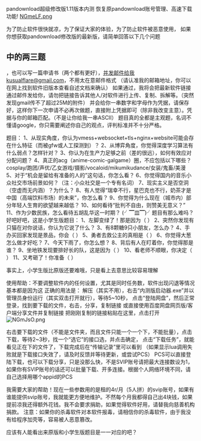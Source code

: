 pandownload超级修改版1.11版本内测
恢复原pandownload账号管理、高速下载功能!
[NGmeLF.png](https://s1.ax1x.com/2020/06/22/NGmeLF.png)

为了防止软件很快就凉，为了保证大家的体验，为了防止软件被恶意使用，
如果你想获取pandownload修改版的最新版，请简单回答以下几个问题
## 中的两三题
，也可以写一篇申请书（两个都有更好），并发邮件给我kusualflare@gmail.com，不用太在意邮件格式
（请认准我的邮箱地址，你可以在网上找到软件旧版本查看自述文档来确认）
如果通过，我将会把最新软件链接通过邮件发给你，请勿把链接告诉其他人/对软件进行上传、复制、拆解等。（突然发现gmail传不了超过25M的附件）
并会给你一串数字和字母作为凭据，请保存好，这样你下一次申请不必再次做题，直接附上凭据即可（除非我改变主意）。凭据与你的邮箱匹配。（不是让你给我一串ASCII）
题目真的全都是主观题，名词不懂请google，你只需要阐述你自己的观点，评判标准并不十分严格。

题目：
1、从现实角度，你认为vmess+websocket+tls+nginx+website可能会存在什么特征（而被gfw或人工探测到）？
2、从博弈角度，你觉得深度学习算法有什么弱点？怎样针对？
3、你认为在生产力足够之前（差的很远），如何有效应对分配问题？
4、真正的acg（anime-comic-galgame）圈，不应包括以下哪些？
cosplay/跑团/声优/乙女游戏/摄影/vocaloid/mikumikudance/女装/鬼畜/美漫
5、对于“机会是留给有准备的人的”这句话，你怎么看？
6、你觉得国内的音乐小众社交市场前景如何？（注：小众社交是一个专有名词）
7、现实主义是否空洞（空虚而无内涵）？为什么？
8、有人觉得“瑞幸不行，星巴克也不行，奶茶才是中国（高端饮料市场）的未来”，你怎么看？
9、你觉得为什么现在（城市内）部分年轻人生育的欲望越来越低？
10、如何看待“批判不自由，则赞美无意义？”
11、作为少数民族，怎么看待五胡乱华这一时期？
(╯▔皿▔)╯题目有那么难吗？好吧好吧，这是小学生版题目：
1、左脚变绿了！那是因为（    ）
2、突然你发现有只猫在对你说话，你认为它说了什么？
3、有8颗糖9只小朋友，怎么办？
4、手办买回家发现是景品，你会（    ）
5、勇者去救公主的真相是（    ）
6、你觉得大葱怎么做才好吃？
7、今天下雨了，你怎么想？
8、背后有人在盯着你，你觉得那是谁？
9、坐地铁发现要排好长的队，这是因为（    ）
10、看老师不顺眼，你决定（    ）
11、又考砸了！你准备（    ）

事实上，小学生版比原版还要难哦，只是看上去意思比较容易理解

使用帮助：不要调整软件内的任何设置，尤其是同时任务数，软件出现闪退等情况基本都是因为这
正确的用法是：
解压（其实不用），右击“内测版启动器.exe”并以管理员身份运行（其实双击打开就行），等待5~10秒，
点击“登陆网盘”，然后正常登录，找到要下载的文件，右击，分享，复制链接
或直接使用百度网盘网页版/客户端分享文件并复制链接
把刚刚复制的链接粘贴在这里，点击打开
![NGmJsO.png](https://s1.ax1x.com/2020/06/22/NGmJsO.png)

右击要下载的文件（不能是文件夹，而且文件只能一个一个下，不能批量），点击下载，等待2~3秒，找一个“选它”的接口选，并点击确定，
点击“下载任务”，就能看见正在下的文件了，下载完成后在“传输记录”里可以看到
（如果显示lua调用失败就是下载接口失效了，请及时反馈并等待更新，或尝试PCS）
PCS可以直接登陆下载，也可以下载分享，只是没那么快，不是SVIP账号请把最大连接数设为1，如果你有SVIP账号的话还可以批量下载、开多连接。根据个人网络环境不同，请自己选择用哪个appid的PCS

我需要大家的帮助！现在一些参数用的是租的4r/月（5人拼）的svip账号，如果有谁能提供svip账号，我就能更方便地维护。不然每个月我都得自己出4块钱，如果提前凉我还得额外花钱。我不会要求捐助，如果觉得软件好用，请替我向慈善机构捐款。
注意：如果你的杀毒软件对本软件报毒，请相信你的杀毒软件，由于我没有给程序加壳等，容易被人恶意篡改。

应该有人能看出来原版和小学生版题目是一一对应的吧？

